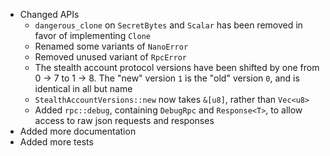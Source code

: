 * Changed APIs
    * `dangerous_clone` on `SecretBytes` and `Scalar` has been removed in favor of implementing `Clone`
    * Renamed some variants of `NanoError`
    * Removed unused variant of `RpcError`
    * The stealth account protocol versions have been shifted by one from 0 -> 7 to 1 -> 8. The "new" version `1` is the "old" version `0`, and is identical in all but name
    * `StealthAccountVersions::new` now takes `&[u8]`, rather than `Vec<u8>`
    * Added `rpc::debug`, containing `DebugRpc` and `Response<T>`, to allow access to raw json requests and responses
* Added more documentation
* Added more tests